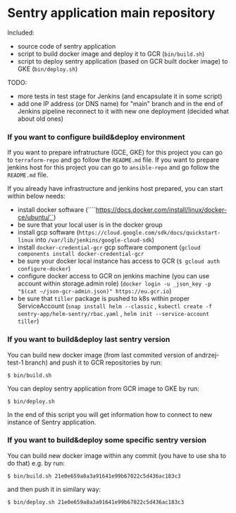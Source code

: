 # Sentry application main repository

Included:
* source code of sentry application
* script to build docker image and deploy it to GCR (```bin/build.sh```)
* script to deploy sentry application (based on GCR built docker image) to GKE (```bin/deploy.sh```)

TODO:

- more tests in test stage for Jenkins (and encapsulate it in some script)
- add one IP address (or DNS name) for "main" branch and in the end of Jenkins pipeline reconnect to it with new one deployment (decided what about old ones)

### If you want to configure build&deploy environment

If you want to prepare infratructure (GCE, GKE) for this project you can go to ```terraform-repo``` and go follow the ```README.md``` file.
If you want to prepare jenkins host for this project you can go to ```ansible-repo``` and go follow the ```README.md``` file.

If you already have infrastructure and jenkins host prepared, you can start within below needs:

* install docker software (````https://docs.docker.com/install/linux/docker-ce/ubuntu/``)
* be sure that your local user is in the docker group
* install gcp software (```https://cloud.google.com/sdk/docs/quickstart-linux``` into ```/var/lib/jenkins/google-cloud-sdk```)
* install ```docker-credential-gcr``` gcp software component (```gcloud components install docker-credential-gcr```
* be sure your docker local instance has access to GCR (```$ gcloud auth configure-docker```)
* configure docker access to GCR on jenkins machine (you can use account within storage.admin role) (```docker login -u _json_key -p "$(cat ~/json-gcr-admin.json)" https://eu.gcr.io```)
* be sure that ```tiller``` package is pushed to k8s within proper ServiceAccount (```snap install helm --classic``` , ```kubectl create -f sentry-app/helm-sentry/rbac.yaml``` , ```helm init --service-account tiller```)


### If you want to build&deploy last sentry version

You can build new docker image (from last commited version of andrzej-test-1 branch) and push it to GCR repositories by run:

```
$ bin/build.sh
```

You can deploy sentry application from GCR image to GKE by run:

```
$ bin/deploy.sh
```

In the end of this script you will get information how to connect to new instance of Sentry application.

### If you want to build&deploy some specific sentry version

You can build new docker image within any commit (you have to use sha to do that) e.g. by run:

```
$ bin/build.sh 21e0e659a8a3a91641e99b67022c5d436ac183c3
```

and then push it in similary way:


```
$ bin/deploy.sh 21e0e659a8a3a91641e99b67022c5d436ac183c3
```
